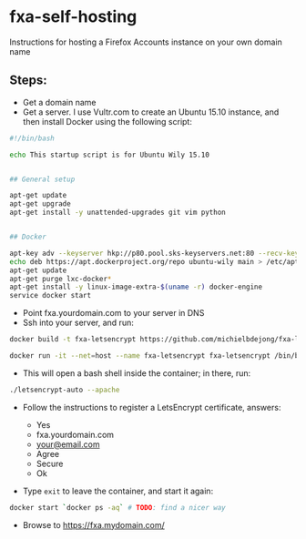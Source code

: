 # fxa-self-hosting
Instructions for hosting a Firefox Accounts instance on your own domain name

## Steps:
* Get a domain name
* Get a server. I use Vultr.com to create an Ubuntu 15.10 instance, and then install Docker using the following script:

````bash
#!/bin/bash

echo This startup script is for Ubuntu Wily 15.10


## General setup

apt-get update
apt-get upgrade
apt-get install -y unattended-upgrades git vim python


## Docker

apt-key adv --keyserver hkp://p80.pool.sks-keyservers.net:80 --recv-keys 58118E89F3A912897C070ADBF76221572C52609D
echo deb https://apt.dockerproject.org/repo ubuntu-wily main > /etc/apt/sources.list.d/docker.list
apt-get update
apt-get purge lxc-docker*
apt-get install -y linux-image-extra-$(uname -r) docker-engine
service docker start
````

* Point fxa.yourdomain.com to your server in DNS
* Ssh into your server, and run:
````bash
docker build -t fxa-letsencrypt https://github.com/michielbdejong/fxa-letsencrypt.git#docker

docker run -it --net=host --name fxa-letsencrypt fxa-letsencrypt /bin/bash
````
* This will open a bash shell inside the container; in there, run:
````bash
./letsencrypt-auto --apache
````
* Follow the instructions to register a LetsEncrypt certificate, answers:
  * Yes
  * fxa.yourdomain.com
  * your@email.com
  * Agree
  * Secure
  * Ok

* Type `exit` to leave the container, and start it again:
````bash
docker start `docker ps -aq` # TODO: find a nicer way
````
* Browse to https://fxa.mydomain.com/
